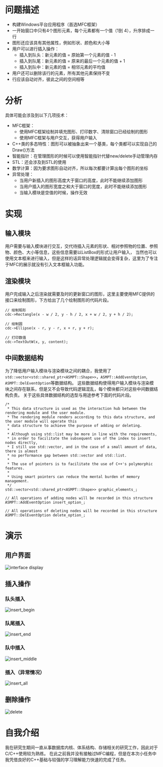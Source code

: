 ﻿# 问题描述
- 构建Windows平台应用程序（首选MFC框架）
- 一开始窗口中只有4个图形元素，每个元素都有一个值（1到 4），升序排成一行
- 图形还应该具有其他属性，例如形状、颜色和大小等
- 用户可以进行插入操作：
  - 插入到队头：新元素的值 = 原始第一个元素的值 - 1
  - 插入到队尾：新元素的值 = 原来的最后一个元素的值 + 1
  - 插入到队中：新元素的值 = 相邻元素的平均值
- 用户还可以删除该行的元素，所有其他元素保持不变
- 行应该自动对齐，彼此之间的空间相等

# 分析
具体可能会涉及到以下几项技术：
- MFC框架：
  - 使用MFC框架绘制并填充图形、打印数字、清除窗口已经绘制的图形
  - 使用MFC框架与用户交互，获得用户输入
- C++类的多态特性：图形可以被抽象出来一个基类，每个类都可以实现自己的Draw()方法
- 智能指针：在管理图形的时候可以使用智能指针代替new/delete手动管理内存
- STL：还会涉及到STL的使用
- 数学计算：因为要求图形自动对齐，所以每次都要计算出每个图形的坐标
- 异常处理：
  - 当用户新插入的图形高度大于窗口的高度，此时不能继续添加图形
  - 当用户插入的图形宽度之和大于窗口的宽度，此时不能继续添加图形
  - 当输入模块是空值的时候，操作无效

# 实现
## 输入模块
用户需要与输入模块进行交互，交代待插入元素的形状、相对参照物的位置、参照物、颜色、大小等信息，这些信息需要以ListBox的形式让用户输入，
当然也可以使用文本框来进行输入，但是这样的话异常处理逻辑就会变得复杂，这里为了专注于MFC的展示就没有引入文本框输入功能。

## 渲染模块
用户完成输入之后渲染就需要及时的更新窗口的图形，这里主要使用MFC提供的接口来绘制图形，下方给出了几个绘制图形的代码片段。
```
// 绘制矩形
cdc->Rectangle(x - w / 2, y - h / 2, x + w / 2, y + h / 2);

// 绘制圆
cdc->Ellipse(x - r, y - r, x + r, y + r);

// 打印数值
cdc->TextOutW(x, y, content);
```

## 中间数据结构
为了降低用户输入模块与渲染模块之间的耦合，我使用了`std::vector<std::shared_ptr<ASMPT::Shape>>`，`ASMPT::AddEventOption`, `ASMPT::DelEventOption`等数据结构。
这些数据结构使得用户输入模块与渲染模块之间存在联系，但是又不会导致代码逻辑混乱，每个模块都只对这些中间数据结构负责。
关于这些具体数据结构的选型与用途参考下面的代码片段。

```
/* 
 * This data structure is used as the interaction hub between the rendering module and the user module.
 * The rendering module renders according to this data structure, and the user module will operate this
 * data structure to achieve the purpose of adding or deleting.
 * 
 * Although using std::list may be more in line with the requirements,
 * in order to facilitate the subsequent use of the index to insert nodes directly,
 * I still use std::vector, and in the case of a small amount of data, there is almost 
 * no performance gap between std::vector and std::list.
 * 
 * The use of pointers is to facilitate the use of C++'s polymorphic features.
 * 
 * Using smart pointers can reduce the mental burden of memory management.
 */
std::vector<std::shared_ptr<ASMPT::Shape>> graphic_elements_;

// All operations of adding nodes will be recorded in this structure
ASMPT::AddEventOption insert_option_;

// All operations of deleting nodes will be recorded in this structure
ASMPT::DelEventOption delete_option_;
```


# 演示
## 用户界面
![interface display](https://user-images.githubusercontent.com/56379080/188304781-3384ea4a-643e-454a-ae30-24a014453bcc.png)

## 插入操作
### 队头插入
![insert_begin](https://user-images.githubusercontent.com/56379080/188308301-f51a7ab9-0156-44a2-9986-ce4a4caacb1b.gif)

### 队尾插入
![insert_end](https://user-images.githubusercontent.com/56379080/188308323-887c0ef7-f61b-45a7-bcff-0f57e397419e.gif)

### 队中插入
![insert_middle](https://user-images.githubusercontent.com/56379080/188308349-09c1d36c-50aa-42ef-a1d6-152e0d7505f6.gif)

### 插入（异常情况）
![insert_all](https://user-images.githubusercontent.com/56379080/188308394-e356cc3b-90cf-4536-85bb-01af56aaddf5.gif)

## 删除操作
![delete](https://user-images.githubusercontent.com/56379080/188308363-1e9bea9d-7ae0-4d0e-8935-eb26a21e58d1.gif)


# 自我介绍
我在研究生期间一直从事数据库内核、体系结构、存储相关的研究工作，因此对于C/C++使用较为熟练。
在此之前我并没有接触过MFC编程，但是在本次小任务中我凭借良好的C++基础与较强的学习理解能力快速的完成了任务。


